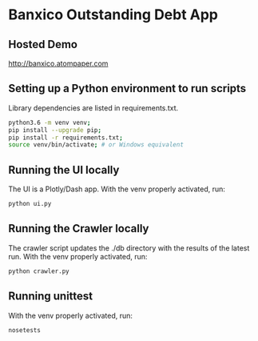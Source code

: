 # Banxico Outstanding Debt App

## Hosted Demo

http://banxico.atompaper.com

## Setting up a Python environment to run scripts

Library dependencies are listed in requirements.txt.

```bash
python3.6 -m venv venv;
pip install --upgrade pip;
pip install -r requirements.txt;
source venv/bin/activate; # or Windows equivalent
```

## Running the UI locally

The UI is a Plotly/Dash app. With the venv properly activated, run:

```bash
python ui.py
```

## Running the Crawler locally

The crawler script updates the ./db directory with the results of the latest run. With the venv properly activated, run:

```bash
python crawler.py
```

## Running unittest

With the venv properly activated, run:

```bash
nosetests
```
